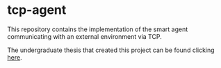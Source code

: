 # tcp-agent
This repository contains the implementation of the smart agent communicating with an external environment via TCP.

The undergraduate thesis that created this project can be found clicking [here](https://github.com/vsSchweitzer/Unity-Intelligent-Agents-Thesis/blob/master/Modelo%20para%20utiliza%C3%A7%C3%A3o%20de%20agentes%20ingelitenges%20em%20ambientes%20virtuais%20multiagente.pdf).
